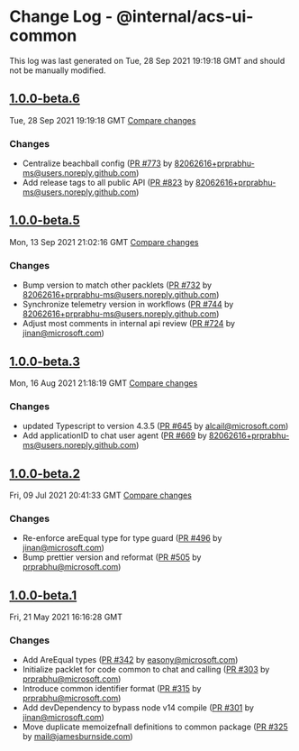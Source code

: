 # Change Log - @internal/acs-ui-common

This log was last generated on Tue, 28 Sep 2021 19:19:18 GMT and should not be manually modified.

<!-- Start content -->

## [1.0.0-beta.6](https://github.com/azure/communication-ui-library/tree/@internal/acs-ui-common_v1.0.0-beta.6)

Tue, 28 Sep 2021 19:19:18 GMT 
[Compare changes](https://github.com/azure/communication-ui-library/compare/@internal/acs-ui-common_v1.0.0-beta.5..@internal/acs-ui-common_v1.0.0-beta.6)

### Changes

- Centralize beachball config ([PR #773](https://github.com/azure/communication-ui-library/pull/773) by 82062616+prprabhu-ms@users.noreply.github.com)
- Add release tags to all public API ([PR #823](https://github.com/azure/communication-ui-library/pull/823) by 82062616+prprabhu-ms@users.noreply.github.com)

## [1.0.0-beta.5](https://github.com/azure/communication-ui-library/tree/@internal/acs-ui-common_v1.0.0-beta.5)

Mon, 13 Sep 2021 21:02:16 GMT 
[Compare changes](https://github.com/azure/communication-ui-library/compare/@internal/acs-ui-common_v1.0.0-beta.3..@internal/acs-ui-common_v1.0.0-beta.5)

### Changes

- Bump version to match other packlets ([PR #732](https://github.com/azure/communication-ui-library/pull/732) by 82062616+prprabhu-ms@users.noreply.github.com)
- Synchronize telemetry version in workflows ([PR #744](https://github.com/azure/communication-ui-library/pull/744) by 82062616+prprabhu-ms@users.noreply.github.com)
- Adjust most comments in internal api review ([PR #724](https://github.com/azure/communication-ui-library/pull/724) by jinan@microsoft.com)

## [1.0.0-beta.3](https://github.com/azure/communication-ui-library/tree/@internal/acs-ui-common_v1.0.0-beta.3)

Mon, 16 Aug 2021 21:18:19 GMT 
[Compare changes](https://github.com/azure/communication-ui-library/compare/@internal/acs-ui-common_v1.0.0-beta.2..@internal/acs-ui-common_v1.0.0-beta.3)

### Changes

- updated Typescript to version 4.3.5 ([PR #645](https://github.com/azure/communication-ui-library/pull/645) by alcail@microsoft.com)
- Add applicationID to chat user agent ([PR #669](https://github.com/azure/communication-ui-library/pull/669) by 82062616+prprabhu-ms@users.noreply.github.com)

## [1.0.0-beta.2](https://github.com/azure/communication-ui-library/tree/acs-ui-common_v1.0.0-beta.2)

Fri, 09 Jul 2021 20:41:33 GMT 
[Compare changes](https://github.com/azure/communication-ui-library/compare/acs-ui-common_v1.0.0-beta.1..acs-ui-common_v1.0.0-beta.2)

### Changes

- Re-enforce areEqual type for type guard ([PR #496](https://github.com/azure/communication-ui-library/pull/496) by jinan@microsoft.com)
- Bump prettier version and reformat ([PR #505](https://github.com/azure/communication-ui-library/pull/505) by prprabhu@microsoft.com)

## [1.0.0-beta.1](https://github.com/azure/communication-ui-library/tree/acs-ui-common_v1.0.0-beta.1)

Fri, 21 May 2021 16:16:28 GMT

### Changes

- Add AreEqual types ([PR #342](https://github.com/azure/communication-ui-library/pull/342) by easony@microsoft.com)
- Initialize packlet for code common to chat and calling ([PR #303](https://github.com/azure/communication-ui-library/pull/303) by prprabhu@microsoft.com)
- Introduce common identifier format ([PR #315](https://github.com/azure/communication-ui-library/pull/315) by prprabhu@microsoft.com)
- Add devDependency to bypass node v14 compile ([PR #301](https://github.com/azure/communication-ui-library/pull/301) by jinan@microsoft.com)
- Move duplicate memoizefnall definitions to common package ([PR #325](https://github.com/azure/communication-ui-library/pull/325) by mail@jamesburnside.com)
